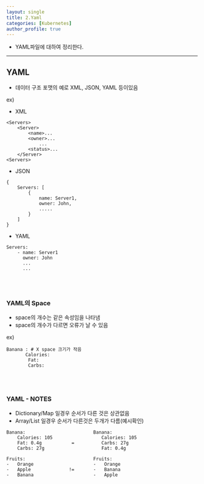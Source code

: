 ```yaml
---
layout: single
title: 2.Yaml
categories: [Kubernetes]
author_profile: true
---
```


- YAML파일에 대하여 정리한다.

---

## YAML


- 데이터 구조 포맷의 예로 XML, JSON, YAML 등이있음

ex)

* XML

```shell
<Servers>
    <Server>
        <name>...
        <owner>...
            ...     
        <status>...
    </Server>
<Servers>
```

* JSON

```
{   
    Servers: [
        {
            name: Server1,
            owner: John,
            .....
        }
    ]
}
```

* YAML

```
Servers:
    - name: Server1
      owner: John
      ...
      ...
```

<br><br>


### YAML의 Space


- space의 개수는 같은 속성임을 나타냄
- space의 개수가 다르면 오류가 날 수 있음

ex) 

```shell
Banana : # X space 크기가 작음
       Calories: 
        Fat:
        Carbs:

```

<br><br>


### YAML - NOTES


- Dictionary/Map 일경우 순서가 다른 것은 상관없음
- Array/List 일경우 순서가 다른것은 두개가 다름(예시확인)

```shell
Banana:                         Banana:
    Calories: 105                  Calories: 105
    Fat: 0.4g           =          Carbs: 27g
    Carbs: 27g                     Fat: 0.4g  

Fruits:                         Fruits:
-   Orange                      -   Orange
-   Apple              !=       -   Banana
-   Banana                      -   Apple  

```
<br><br>

